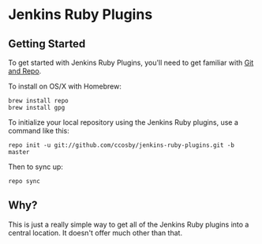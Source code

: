 Jenkins Ruby Plugins
====================

Getting Started
------

To get started with Jenkins Ruby Plugins, you'll need to get
familiar with [Git and Repo](http://source.android.com/source/version-control.html).

To install on OS/X with Homebrew:

    brew install repo
    brew install gpg

To initialize your local repository using the Jenkins Ruby plugins, use a command like this:

    repo init -u git://github.com/ccosby/jenkins-ruby-plugins.git -b master

Then to sync up:

    repo sync

Why?
------

This is just a really simple way to get all of the Jenkins Ruby plugins into
a central location. It doesn't offer much other than that.
